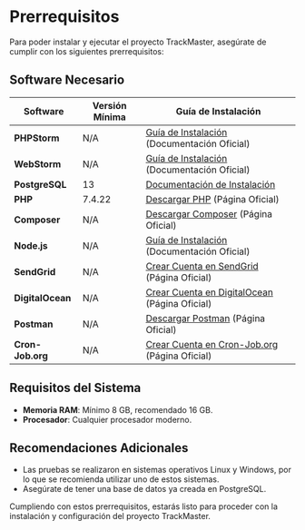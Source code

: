 # Prerrequisitos

Para poder instalar y ejecutar el proyecto TrackMaster, asegúrate de cumplir con los siguientes prerrequisitos:

## Software Necesario

| Software         | Versión Mínima | Guía de Instalación                                                                                                    |
|------------------|----------------|------------------------------------------------------------------------------------------------------------------------|
| **PHPStorm**     | N/A            | [Guía de Instalación](https://www.jetbrains.com/help/phpstorm/installation-guide.html#toolbox) (Documentación Oficial) |
| **WebStorm**     | N/A            | [Guía de Instalación](https://www.jetbrains.com/help/webstorm/installation-guide.html) (Documentación Oficial)         |
| **PostgreSQL**   | 13             | [Documentación de Instalación](https://www.w3schools.com/postgresql/postgresql_install.php)                            |
| **PHP**          | 7.4.22         | [Descargar PHP](https://www.php.net/downloads.php) (Página Oficial)                                                    |
| **Composer**     | N/A            | [Descargar Composer](https://getcomposer.org/download/) (Página Oficial)                                               |
| **Node.js**      | N/A            | [Guía de Instalación](https://nodejs.org/en/learn/getting-started/how-to-install-nodejs) (Documentación Oficial)       |
| **SendGrid**     | N/A            | [Crear Cuenta en SendGrid](https://sendgrid.com/) (Página Oficial)                                                     |
| **DigitalOcean** | N/A            | [Crear Cuenta en DigitalOcean](https://www.digitalocean.com/) (Página Oficial)                                         |
| **Postman**      | N/A            | [Descargar Postman](https://www.postman.com/downloads/) (Página Oficial)                                               |
| **Cron-Job.org** | N/A            | [Crear Cuenta en Cron-Job.org](https://cron-job.org/en/) (Página Oficial)                                              |

## Requisitos del Sistema

- **Memoria RAM**: Mínimo 8 GB, recomendado 16 GB.
- **Procesador**: Cualquier procesador moderno.

## Recomendaciones Adicionales

- Las pruebas se realizaron en sistemas operativos Linux y Windows, por lo que se recomienda utilizar uno de estos
  sistemas.
- Asegúrate de tener una base de datos ya creada en PostgreSQL.

Cumpliendo con estos prerrequisitos, estarás listo para proceder con la instalación y configuración del proyecto
TrackMaster.